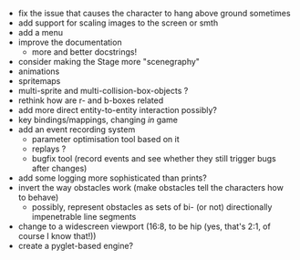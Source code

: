 * fix the issue that causes the character to hang above ground sometimes
* add support for scaling images to the screen or smth
* add a menu
* improve the documentation
  * more and better docstrings!
* consider making the Stage more "scenegraphy"
* animations
* spritemaps
* multi-sprite and multi-collision-box-objects ?
* rethink how are r- and b-boxes related
* add more direct entity-to-entity interaction possibly?
* key bindings/mappings, changing *in* game
* add an event recording system
    * parameter optimisation tool based on it
    * replays ?
    * bugfix tool (record events and see whether they still trigger bugs
      after changes)
* add some logging more sophisticated than prints?
* invert the way obstacles work (make obstacles tell the characters how
  to behave)
  * possibly, represent obstacles as sets of bi- (or not) directionally
    impenetrable line segments
* change to a widescreen viewport (16:8, to be hip (yes, that's 2:1, of
  course I know that!))
* create a pyglet-based engine?
